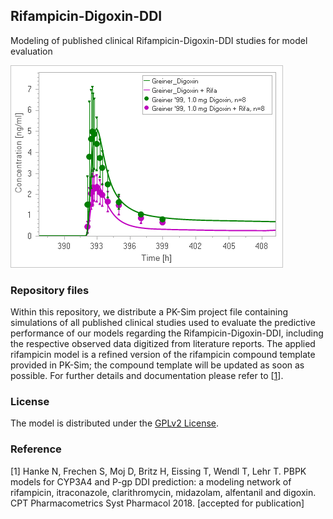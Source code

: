 ## Rifampicin-Digoxin-DDI
Modeling of published clinical Rifampicin-Digoxin-DDI studies for model evaluation 

![gim](https://github.com/Open-Systems-Pharmacology/Rifampicin-Digoxin-DDI/blob/master/Rifampicin-Digoxin-DDI.png)

### Repository files
Within this repository, we distribute a PK-Sim project file containing simulations of all published clinical studies used to evaluate the predictive performance of our models regarding the Rifampicin-Digoxin-DDI, including the respective observed data digitized from literature reports. The applied rifampicin model is a refined version of the rifampicin compound template provided in PK-Sim; the compound template will be updated as soon as possible. For further details and documentation please refer to [[1](#reference)]. 

### License
The model is distributed under the [GPLv2 License](https://github.com/Open-Systems-Pharmacology/Suite/blob/develop/LICENSE). 

### Reference
[1] Hanke N, Frechen S, Moj D, Britz H, Eissing T, Wendl T, Lehr T. 
PBPK models for CYP3A4 and P-gp DDI prediction: a modeling network of rifampicin, itraconazole, clarithromycin, midazolam, alfentanil and digoxin. 
CPT Pharmacometrics Syst Pharmacol 2018. [accepted for publication] 
